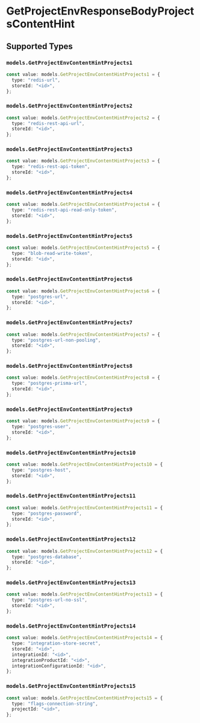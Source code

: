 # GetProjectEnvResponseBodyProjectsContentHint


## Supported Types

### `models.GetProjectEnvContentHintProjects1`

```typescript
const value: models.GetProjectEnvContentHintProjects1 = {
  type: "redis-url",
  storeId: "<id>",
};
```

### `models.GetProjectEnvContentHintProjects2`

```typescript
const value: models.GetProjectEnvContentHintProjects2 = {
  type: "redis-rest-api-url",
  storeId: "<id>",
};
```

### `models.GetProjectEnvContentHintProjects3`

```typescript
const value: models.GetProjectEnvContentHintProjects3 = {
  type: "redis-rest-api-token",
  storeId: "<id>",
};
```

### `models.GetProjectEnvContentHintProjects4`

```typescript
const value: models.GetProjectEnvContentHintProjects4 = {
  type: "redis-rest-api-read-only-token",
  storeId: "<id>",
};
```

### `models.GetProjectEnvContentHintProjects5`

```typescript
const value: models.GetProjectEnvContentHintProjects5 = {
  type: "blob-read-write-token",
  storeId: "<id>",
};
```

### `models.GetProjectEnvContentHintProjects6`

```typescript
const value: models.GetProjectEnvContentHintProjects6 = {
  type: "postgres-url",
  storeId: "<id>",
};
```

### `models.GetProjectEnvContentHintProjects7`

```typescript
const value: models.GetProjectEnvContentHintProjects7 = {
  type: "postgres-url-non-pooling",
  storeId: "<id>",
};
```

### `models.GetProjectEnvContentHintProjects8`

```typescript
const value: models.GetProjectEnvContentHintProjects8 = {
  type: "postgres-prisma-url",
  storeId: "<id>",
};
```

### `models.GetProjectEnvContentHintProjects9`

```typescript
const value: models.GetProjectEnvContentHintProjects9 = {
  type: "postgres-user",
  storeId: "<id>",
};
```

### `models.GetProjectEnvContentHintProjects10`

```typescript
const value: models.GetProjectEnvContentHintProjects10 = {
  type: "postgres-host",
  storeId: "<id>",
};
```

### `models.GetProjectEnvContentHintProjects11`

```typescript
const value: models.GetProjectEnvContentHintProjects11 = {
  type: "postgres-password",
  storeId: "<id>",
};
```

### `models.GetProjectEnvContentHintProjects12`

```typescript
const value: models.GetProjectEnvContentHintProjects12 = {
  type: "postgres-database",
  storeId: "<id>",
};
```

### `models.GetProjectEnvContentHintProjects13`

```typescript
const value: models.GetProjectEnvContentHintProjects13 = {
  type: "postgres-url-no-ssl",
  storeId: "<id>",
};
```

### `models.GetProjectEnvContentHintProjects14`

```typescript
const value: models.GetProjectEnvContentHintProjects14 = {
  type: "integration-store-secret",
  storeId: "<id>",
  integrationId: "<id>",
  integrationProductId: "<id>",
  integrationConfigurationId: "<id>",
};
```

### `models.GetProjectEnvContentHintProjects15`

```typescript
const value: models.GetProjectEnvContentHintProjects15 = {
  type: "flags-connection-string",
  projectId: "<id>",
};
```

